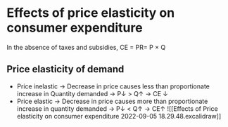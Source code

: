 # Effects of price elasticity on consumer expenditure

In the absence of taxes and subsidies, CE = PR= P × Q

## Price elasticity of demand
- Price inelastic -> Decrease in price causes less than proportionate increase in Quantity demanded -> P↓ > Q↑ -> CE ↓
- Price elastic -> Decrease in price causes more than proportionate increase in quantity demanded -> P↓ < Q↑ -> CE↑
![[Effects of Price elasticity on consumer expenditure 2022-09-05 18.29.48.excalidraw]]